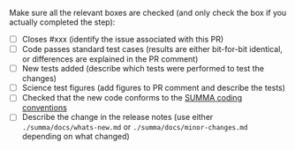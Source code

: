 Make sure all the relevant boxes are checked (and only check the box if you actually completed the step):

- [ ] Closes #xxx (identify the issue associated with this PR)
- [ ] Code passes standard test cases (results are either bit-for-bit identical, or differences are explained in the PR comment)
- [ ] New tests added (describe which tests were performed to test the changes)
- [ ] Science test figures (add figures to PR comment and describe the tests)
- [ ] Checked that the new code conforms to the [SUMMA coding conventions](https://github.com/NCAR/summa/blob/master/docs/howto/summa_coding_conventions.md)
- [ ] Describe the change in the release notes (use either `./summa/docs/whats-new.md` or `./summa/docs/minor-changes.md` depending on what changed)
